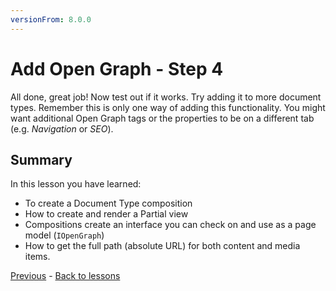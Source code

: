```yaml
---
versionFrom: 8.0.0
---
```


# Add Open Graph - Step 4

All done, great job! Now test out if it works. Try adding it to more document types. Remember this is only one way of adding this functionality. You might want additional Open Graph tags or the properties to be on a different tab (e.g. *Navigation* or *SEO*).

## Summary

In this lesson you have learned:

* To create a Document Type composition
* How to create and render a Partial view
* Compositions create an interface you can check on and use as a page model (`IOpenGraph`)
* How to get the full path (absolute URL) for both content and media items.

[Previous](step-4.md) - [Back to lessons](../index.md)
